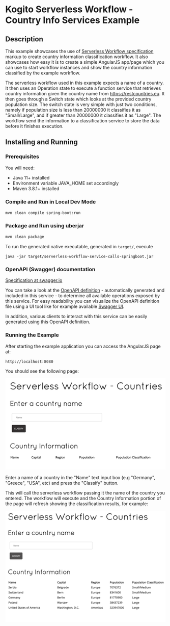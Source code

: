 # Kogito Serverless Workflow - Country Info Services Example

## Description

This example showcases the use of [Serverless Workflow specification](https://github.com/cncf/wg-serverless/tree/main/workflow/spec) 
markup to create country information
classification workflow. It also showcases how easy it is to create a simple AngularJS app/page 
which you can use to start workflow instances and show the country information classified by the example
workflow.

The serverless workflow used in this example expects a name of a country. It then uses an Operation state
to execute a function service that retrieves country information given the country name from https://restcountries.eu.
It then goes through a Switch state which looks at the provided country population size. The switch state is
very simple with just two conditions, namely if population size is less than 20000000 it classifies it as "Small/Large",
and if greater than 20000000 it classifies it as "Large". The workflow send the information to a classification
service to store the data before it finishes execution.

## Installing and Running

### Prerequisites
 
You will need:
  - Java 11+ installed
  - Environment variable JAVA_HOME set accordingly
  - Maven 3.8.1+ installed

### Compile and Run in Local Dev Mode

```text
mvn clean compile spring-boot:run
```

### Package and Run using uberjar

```sh
mvn clean package
```

To run the generated native executable, generated in `target/`, execute

```text
java -jar target/serverless-workflow-service-calls-springboot.jar
```

### OpenAPI (Swagger) documentation
[Specification at swagger.io](https://swagger.io/docs/specification/about/)

You can take a look at the [OpenAPI definition](http://localhost:8080/v3/api-docs) - automatically generated and included in this service - to determine all available operations exposed by this service. For easy readability you can visualize the OpenAPI definition file using a UI tool like for example available [Swagger UI](https://editor.swagger.io).

In addition, various clients to interact with this service can be easily generated using this OpenAPI definition.


### Running the Example

After starting the example application you can access the AngularJS page at:

```text
http://localhost:8080
```

You should see the following page:

<p align="center">
<img src="img/sw-example1.png" alt="Example1"/>
</p>

Enter a name of a country in the "Name" text input box (e.g "Germany", "Greece", "USA", etc) and press the 
"Classify" button. 

This will call the serverless workflow passing it the name of the country you entered. The workflow 
will execute and the Country Information portion of the page will refresh showing the classification results, 
for example:

<p align="center">
<img src="img/sw-example2.png" alt="Example2"/>
</p>